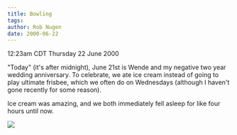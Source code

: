 ```yaml
---
title: Bowling
tags: 
author: Rob Nugen
date: 2000-06-22
---
```


<title></title>
<p class=date>12:23am CDT Thursday 22 June 2000</p>

<p>"Today" (it's after midnight), June 21st is Wende and my negative
two year wedding anniversary.  To celebrate, we ate ice cream instead
of going to play ultimate frisbee, which we often do on Wednesdays
(although I haven't gone recently for some reason).

<p>Ice cream was amazing, and we both immediately fell asleep for like
four hours until now.

<p><img src='/images/rob/wL-ROB.gif'>

